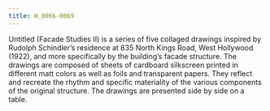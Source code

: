 ```yaml
---
title: W_0066-0069
---
```

Untitled (Facade Studies II) is a series of five collaged drawings inspired by Rudolph Schindler’s residence at 835 North Kings Road, West Hollywood (1922), and more specifically by the building’s facade structure. The drawings are composed of sheets of cardboard silkscreen printed in different matt colors as well as foils and transparent papers. They reflect and recreate the rhythm and specific materiality of the various components of the original structure. The drawings are presented side by side on a table.